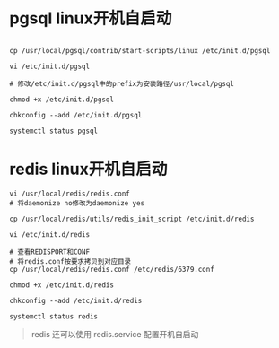 # pgsql linux开机自启动

```shell

cp /usr/local/pgsql/contrib/start-scripts/linux /etc/init.d/pgsql

vi /etc/init.d/pgsql

# 修改/etc/init.d/pgsql中的prefix为安装路径/usr/local/pgsql

chmod +x /etc/init.d/pgsql

chkconfig --add /etc/init.d/pgsql

systemctl status pgsql

```

# redis linux开机自启动

```shell
vi /usr/local/redis/redis.conf
# 将daemonize no修改为daemonize yes

cp /usr/local/redis/utils/redis_init_script /etc/init.d/redis

vi /etc/init.d/redis

# 查看REDISPORT和CONF
# 将redis.conf按要求拷贝到对应目录
cp /usr/local/redis/redis.conf /etc/redis/6379.conf

chmod +x /etc/init.d/redis

chkconfig --add /etc/init.d/redis

systemctl status redis

```

> redis 还可以使用 redis.service 配置开机自启动
